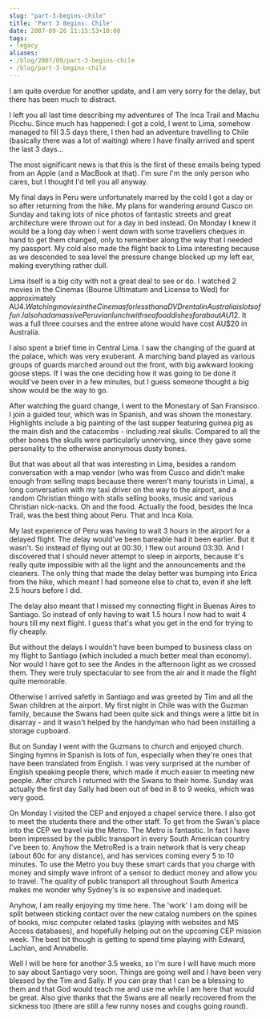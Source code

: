 ```yaml
---
slug: "part-3-begins-chile"
title: 'Part 3 Begins: Chile'
date: 2007-09-26 11:15:53+10:00
tags:
- legacy
aliases:
- /blog/2007/09/part-3-begins-chile
- /blog/part-3-begins-chile
---
```


I am quite overdue for another update, and I am very sorry for the
delay, but there has been much to distract.

I left you all last time describing my adventures of The Inca Trail
and Machu Picchu. Since much has happened: I got a cold, I went to
Lima, somehow managed to fill 3.5 days there, I then had an adventure
travelling to Chile (basically there was a lot of waiting) where I
have finally arrived and spent the last 3 days...<!--more-->

The most significant news is that this is the first of these emails
being typed from an Apple (and a MacBook at that). I'm sure I'm the
only person who cares, but I thought I'd tell you all anyway.

My final days in Peru were unfortunately marred by the cold I got a
day or so after returning from the hike. My plans for wandering around
Cusco on Sunday and taking lots of nice photos of fantastic streets
and great architecture were thrown out for a day in bed instead. On
Monday I knew it would be a long day when I went down with some
travellers cheques in hand to get them changed, only to remember along
the way that I needed my passport. My cold also made the flight back
to Lima interesting because as we descended  to sea level the pressure
change blocked up my left ear, making everything rather dull.

Lima itself is a big city with not a great deal to see or do. I
watched 2 movies in the Cinemas (Bourne Ultimatum and License to Wed)
for approximately AU$4. Watching movies in the Cinemas for less than a
DVD rental in Australia is lots of fun. I also had a massive Peruvian
lunch with seafood dishes for about AU$12. It was a full three courses
and the entree alone would have cost AU$20 in Australia.

I also spent a brief time in Central Lima. I saw the changing of the
guard at the palace, which was very exuberant. A marching band played
as various groups of guards marched around out the front, with big
awkward looking goose steps. If I was the one deciding how it was
going to be done it would've been over in a few minutes, but I guess
someone thought a big show would be the way to go.

After watching the guard change, I went to the Monestary of San
Fransisco. I join a guided tour, which was in Spanish, and was shown
the monestary. Highlights include a big painting of the last supper
featuring guinea pig as the main dish and the catacombs - including
real skulls. Compared to all the other bones the skulls were
particularly unnerving, since they gave some personality to the
otherwise anonymous dusty bones.

But that was about all that was interesting in Lima, besides a random
conversation with a map vendor (who was from Cusco and didn't make
enough from selling maps because there weren't many tourists in Lima),
a long conversation with my taxi driver on the way to the airport, and
a random Christian thingo with stalls selling books, music and various
Christian nick-nacks. Oh and the food. Actually the food, besides the
Inca Trail, was the best thing about Peru. That and Inca Kola.

My last experience of Peru was having to wait 3 hours in the airport
for a delayed flight. The delay would've been bareable had it been
earlier. But it wasn't. So instead of flying out at 00:30, I flew out
around 03:30. And I discovered that I should never attempt to sleep in
airports, because it's really quite impossible with all the light and
the announcements and the cleaners. The only thing that made the delay
better was bumping into Erica from the hike, which meant I had someone
else to chat to, even if she left 2.5 hours before I did.

The delay also meant that I missed my connecting flight in Buenas
Aires to Santiago. So instead of only having to wait 1.5 hours I now
had to wait 4 hours till my next flight. I guess that's what you get
in the end for trying to fly cheaply.

But without the delays I wouldn't have been bumped to business class
on my flight to Santiago (which included a much better meal than
economy). Nor would I have got to see the Andes in the afternoon light
as we crossed them. They were truly spectacular to see from the air
and it made the flight quite memorable.

Otherwise I arrived safetly in Santiago and was greeted by Tim and all
the Swan children at the airport. My first night in Chile was with the
Guzman family, because the Swans had been quite sick and things were a
little bit in disarray - and it wasn't helped by the handyman who had
been installing a storage cupboard.

But on Sunday I went with the Guzmans to church and enjoyed church.
Singing hymns in Spanish is lots of fun, especially when they're ones
that have been translated from English. I was very surprised at the
number of English speaking people there, which made it much easier to
meeting new people. After church I returned with the Swans to their
home. Sunday was actually the first day Sally had been out of bed in 8
to 9 weeks, which was very good.

On Monday I visited the CEP and enjoyed a chapel service there. I also
got to meet the students there and the other staff. To get from the
Swan's place into the CEP we travel via the Metro. The Metro is
fantastic. In fact I have been impressed by the public transport in
every South American country I've been to. Anyhow the MetroRed is a
train network that is very cheap (about 60c for any distance), and has
services coming every 5 to 10 minutes. To use the Metro you buy these
smart cards that you charge with money and simply wave infront of a
sensor to deduct money and allow you to travel. The quality of public
transport all throughout South America makes me wonder why Sydney's is
so expensive and inadequet.

Anyhow, I am really enjoying my time here. The 'work' I am doing will
be split between sticking contact over the new catalog numbers on the
spines of books, misc computer related tasks (playing with websites
and MS Access databases), and hopefully helping out on the upcoming
CEP mission week. The best bit though is getting to spend time playing
with Edward, Lachlan, and Annabelle.

Well I will be here for another 3.5 weeks, so I'm sure I will have
much more to say about Santiago very soon. Things are going well and I
have been very blessed by the Tim and Sally. If you can pray that I
can be a blessing to them and that God would teach me and use me while
I am here that would be great. Also give thanks that the Swans are all
nearly recovered from the sickness too (there are still a few runny
noses and coughs going round).
